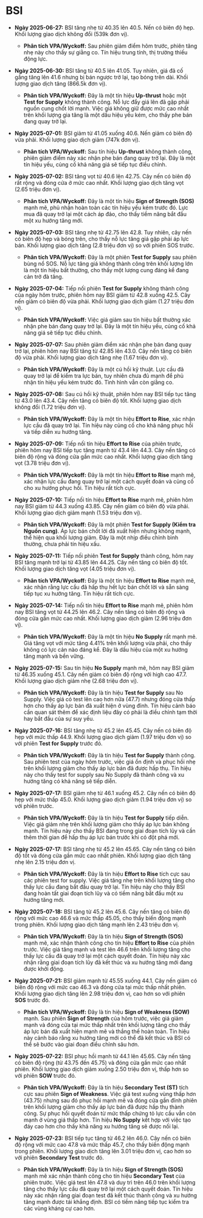 # BSI

- **Ngày 2025-06-27:** BSI tăng nhẹ từ 40.35 lên 40.5. Nến có biên độ hẹp. Khối lượng giao dịch không đổi (539k đơn vị).
    - **Phân tích VPA/Wyckoff:** Sau phiên giảm điểm hôm trước, phiên tăng nhẹ này cho thấy sự giằng co. Tín hiệu trung tính, thị trường thiếu động lực.
- **Ngày 2025-06-30:** BSI tăng từ 40.5 lên 41.05. Tuy nhiên, giá đã cố gắng tăng lên 41.6 nhưng bị bán ngược trở lại, tạo bóng trên dài. Khối lượng giao dịch tăng (866.5k đơn vị).
    - **Phân tích VPA/Wyckoff:** Đây là một tín hiệu **Up-thrust** hoặc một **Test for Supply** không thành công. Nỗ lực đẩy giá lên đã gặp phải nguồn cung chốt lời mạnh. Việc giá không giữ được mức cao nhất trên khối lượng gia tăng là một dấu hiệu yếu kém, cho thấy phe bán đang quay trở lại.
- **Ngày 2025-07-01:** BSI giảm từ 41.05 xuống 40.6. Nến giảm có biên độ vừa phải. Khối lượng giao dịch giảm (747k đơn vị).
    - **Phân tích VPA/Wyckoff:** Sau tín hiệu **Up-thrust** không thành công, phiên giảm điểm này xác nhận phe bán đang quay trở lại. Đây là một tín hiệu yếu, củng cố khả năng giá sẽ tiếp tục điều chỉnh.
- **Ngày 2025-07-02:** BSI tăng vọt từ 40.6 lên 42.75. Cây nến có biên độ rất rộng và đóng cửa ở mức cao nhất. Khối lượng giao dịch tăng vọt (2.65 triệu đơn vị).
    - **Phân tích VPA/Wyckoff:** Đây là một tín hiệu **Sign of Strength (SOS)** mạnh mẽ, phủ nhận hoàn toàn các tín hiệu yếu kém trước đó. Lực mua đã quay trở lại một cách áp đảo, cho thấy tiềm năng bắt đầu một xu hướng tăng mới.
- **Ngày 2025-07-03:** BSI tăng nhẹ từ 42.75 lên 42.8. Tuy nhiên, cây nến có biên độ hẹp và bóng trên, cho thấy nỗ lực tăng giá gặp phải áp lực bán. Khối lượng giao dịch tăng (2.8 triệu đơn vị) so với phiên SOS trước.
    - **Phân tích VPA/Wyckoff:** Đây là một phiên **Test for Supply** sau phiên bùng nổ SOS. Nỗ lực tăng giá không thành công trên khối lượng lớn là một tín hiệu bất thường, cho thấy một lượng cung đáng kể đang cản trở đà tăng.
- **Ngày 2025-07-04:** Tiếp nối phiên **Test for Supply** không thành công của ngày hôm trước, phiên hôm nay BSI giảm từ 42.8 xuống 42.5. Cây nến giảm có biên độ vừa phải. Khối lượng giao dịch giảm (1.27 triệu đơn vị).
    - **Phân tích VPA/Wyckoff:** Việc giá giảm sau tín hiệu bất thường xác nhận phe bán đang quay trở lại. Đây là một tín hiệu yếu, củng cố khả năng giá sẽ tiếp tục điều chỉnh.
- **Ngày 2025-07-07:** Sau phiên giảm điểm xác nhận phe bán đang quay trở lại, phiên hôm nay BSI tăng từ 42.85 lên 43.0. Cây nến tăng có biên độ vừa phải. Khối lượng giao dịch tăng nhẹ (1.67 triệu đơn vị).
    - **Phân tích VPA/Wyckoff:** Đây là một cú hồi kỹ thuật. Lực cầu đã quay trở lại để kiểm tra lực bán, tuy nhiên chưa đủ mạnh để phủ nhận tín hiệu yếu kém trước đó. Tình hình vẫn còn giằng co.
- **Ngày 2025-07-08:** Sau cú hồi kỹ thuật, phiên hôm nay BSI tiếp tục tăng từ 43.0 lên 43.4. Cây nến tăng có biên độ tốt. Khối lượng giao dịch không đổi (1.72 triệu đơn vị).
    - **Phân tích VPA/Wyckoff:** Đây là một tín hiệu **Effort to Rise**, xác nhận lực cầu đã quay trở lại. Tín hiệu này củng cố cho khả năng phục hồi và tiếp diễn xu hướng tăng.
- **Ngày 2025-07-09:** Tiếp nối tín hiệu **Effort to Rise** của phiên trước, phiên hôm nay BSI tiếp tục tăng mạnh từ 43.4 lên 44.3. Cây nến tăng có biên độ rộng và đóng cửa gần mức cao nhất. Khối lượng giao dịch tăng vọt (3.78 triệu đơn vị).
    - **Phân tích VPA/Wyckoff:** Đây là một tín hiệu **Effort to Rise** mạnh mẽ, xác nhận lực cầu đang quay trở lại một cách quyết đoán và củng cố cho xu hướng phục hồi. Tín hiệu rất tích cực.
- **Ngày 2025-07-10:** Tiếp nối tín hiệu **Effort to Rise** mạnh mẽ, phiên hôm nay BSI giảm từ 44.3 xuống 43.85. Cây nến giảm có biên độ vừa phải. Khối lượng giao dịch giảm mạnh (1.53 triệu đơn vị).
    - **Phân tích VPA/Wyckoff:** Đây là một phiên **Test for Supply (Kiểm tra Nguồn cung)**. Áp lực bán chốt lời đã xuất hiện nhưng không mạnh, thể hiện qua khối lượng giảm. Đây là một nhịp điều chỉnh bình thường, chưa phải tín hiệu xấu.
- **Ngày 2025-07-11:** Tiếp nối phiên **Test for Supply** thành công, hôm nay BSI tăng mạnh trở lại từ 43.85 lên 44.25. Cây nến tăng có biên độ tốt. Khối lượng giao dịch tăng vọt (4.05 triệu đơn vị).
    - **Phân tích VPA/Wyckoff:** Đây là một tín hiệu **Effort to Rise** mạnh mẽ, xác nhận rằng lực cầu đã hấp thụ hết lực bán chốt lời và sẵn sàng tiếp tục xu hướng tăng. Tín hiệu rất tích cực.
- **Ngày 2025-07-14:** Tiếp nối tín hiệu **Effort to Rise** mạnh mẽ, phiên hôm nay BSI tăng vọt từ 44.25 lên 46.2. Cây nến tăng có biên độ rộng và đóng cửa gần mức cao nhất. Khối lượng giao dịch giảm (2.96 triệu đơn vị).
    - **Phân tích VPA/Wyckoff:** Đây là một tín hiệu **No Supply** rất mạnh mẽ. Giá tăng vọt với mức tăng 4.41% trên khối lượng vừa phải, cho thấy không có lực cản nào đáng kể. Đây là dấu hiệu của một xu hướng tăng mạnh và bền vững.
- **Ngày 2025-07-15:** Sau tín hiệu **No Supply** mạnh mẽ, hôm nay BSI giảm từ 46.35 xuống 45.1. Cây nến giảm có biên độ rộng với high cao 47.7. Khối lượng giao dịch giảm nhẹ (2.68 triệu đơn vị).
    - **Phân tích VPA/Wyckoff:** Đây là tín hiệu **Test for Supply** sau No Supply. Việc giá có test lên cao hơn nữa (47.7) nhưng đóng cửa thấp hơn cho thấy áp lực bán đã xuất hiện ở vùng đỉnh. Tín hiệu cảnh báo cần quan sát thêm để xác định liệu đây có phải là điều chỉnh tạm thời hay bắt đầu của sự suy yếu.

- **Ngày 2025-07-16:** BSI tăng nhẹ từ 45.2 lên 45.45. Cây nến có biên độ hẹp với mức thấp 44.9. Khối lượng giao dịch giảm (1.97 triệu đơn vị) so với phiên **Test for Supply** trước đó.
    - **Phân tích VPA/Wyckoff:** Đây là tín hiệu **Test for Supply** thành công. Sau phiên test của ngày hôm trước, việc giá ổn định và phục hồi nhẹ trên khối lượng giảm cho thấy áp lực bán đã được hấp thụ. Tín hiệu này cho thấy test for supply sau No Supply đã thành công và xu hướng tăng có khả năng sẽ tiếp diễn.

- **Ngày 2025-07-17:** BSI giảm nhẹ từ 46.1 xuống 45.2. Cây nến có biên độ hẹp với mức thấp 45.0. Khối lượng giao dịch giảm (1.94 triệu đơn vị) so với phiên trước.
    - **Phân tích VPA/Wyckoff:** Đây là tín hiệu **Test for Supply** tiếp diễn. Việc giá giảm nhẹ trên khối lượng giảm cho thấy áp lực bán không mạnh. Tín hiệu này cho thấy BSI đang trong giai đoạn tích lũy và cần thêm thời gian để hấp thụ áp lực bán trước khi có đột phá mới.

- **Ngày 2025-07-17:** BSI tăng nhẹ từ 45.2 lên 45.65. Cây nến tăng có biên độ tốt và đóng cửa gần mức cao nhất phiên. Khối lượng giao dịch tăng nhẹ lên 2.15 triệu đơn vị.
    - **Phân tích VPA/Wyckoff:** Đây là tín hiệu **Effort to Rise** tích cực sau các phiên test for supply. Việc giá tăng nhẹ trên khối lượng tăng cho thấy lực cầu đang bắt đầu quay trở lại. Tín hiệu này cho thấy BSI đang hoàn tất giai đoạn tích lũy và có tiềm năng bắt đầu một xu hướng tăng mới.

- **Ngày 2025-07-18:** BSI tăng từ 45.2 lên 45.6. Cây nến tăng có biên độ rộng với mức cao 46.6 và mức thấp 45.05, cho thấy biến động mạnh trong phiên. Khối lượng giao dịch tăng mạnh lên 2.43 triệu đơn vị.
    - **Phân tích VPA/Wyckoff:** Đây là tín hiệu **Sign of Strength (SOS)** mạnh mẽ, xác nhận thành công cho tín hiệu **Effort to Rise** của phiên trước. Việc giá tăng mạnh và test lên 46.6 trên khối lượng tăng cho thấy lực cầu đã quay trở lại một cách quyết đoán. Tín hiệu này xác nhận rằng giai đoạn tích lũy đã kết thúc và xu hướng tăng mới đang được khởi động.

- **Ngày 2025-07-21:** BSI giảm mạnh từ 45.55 xuống 44.1. Cây nến giảm có biên độ rộng với mức cao 46.3 và đóng cửa tại mức thấp nhất phiên. Khối lượng giao dịch tăng lên 2.98 triệu đơn vị, cao hơn so với phiên **SOS** trước đó.
    - **Phân tích VPA/Wyckoff:** Đây là tín hiệu **Sign of Weakness (SOW)** mạnh. Sau phiên **Sign of Strength** của hôm trước, việc giá giảm mạnh và đóng cửa tại mức thấp nhất trên khối lượng tăng cho thấy áp lực bán đã xuất hiện mạnh mẽ và thắng thế hoàn toàn. Tín hiệu này cảnh báo rằng xu hướng tăng mới có thể đã kết thúc và BSI có thể sẽ bước vào giai đoạn điều chỉnh sâu hơn.

- **Ngày 2025-07-22:** BSI phục hồi mạnh từ 44.1 lên 45.65. Cây nến tăng có biên độ rộng (từ 43.75 đến 45.75) và đóng cửa gần mức cao nhất phiên. Khối lượng giao dịch giảm xuống 2.50 triệu đơn vị, thấp hơn so với phiên **SOW** trước đó.
    - **Phân tích VPA/Wyckoff:** Đây là tín hiệu **Secondary Test (ST)** tích cực sau phiên **Sign of Weakness**. Việc giá test xuống vùng thấp hơn (43.75) nhưng sau đó phục hồi mạnh mẽ và đóng cửa gần đỉnh phiên trên khối lượng giảm cho thấy áp lực bán đã được hấp thụ thành công. Sự phục hồi quyết đoán từ mức thấp chứng tỏ lực cầu vẫn còn mạnh ở vùng giá thấp hơn. Tín hiệu **No Supply** kết hợp với việc tạo đáy cao hơn cho thấy khả năng xu hướng tăng sẽ được nối lại.

- **Ngày 2025-07-23:** BSI tiếp tục tăng từ 46.2 lên 46.0. Cây nến có biên độ rộng với mức cao 47.8 và mức thấp 45.7, cho thấy biến động mạnh trong phiên. Khối lượng giao dịch tăng lên 3.01 triệu đơn vị, cao hơn so với phiên **Secondary Test** trước đó.
    - **Phân tích VPA/Wyckoff:** Đây là tín hiệu **Sign of Strength (SOS)** mạnh mẽ xác nhận thành công cho tín hiệu **Secondary Test** của phiên trước. Việc giá test lên 47.8 và duy trì trên 46.0 trên khối lượng tăng cho thấy lực cầu đã quay trở lại một cách quyết đoán. Tín hiệu này xác nhận rằng giai đoạn test đã kết thúc thành công và xu hướng tăng mạnh được tái khẳng định. BSI có tiềm năng tiếp tục kiểm tra các vùng kháng cự cao hơn.


